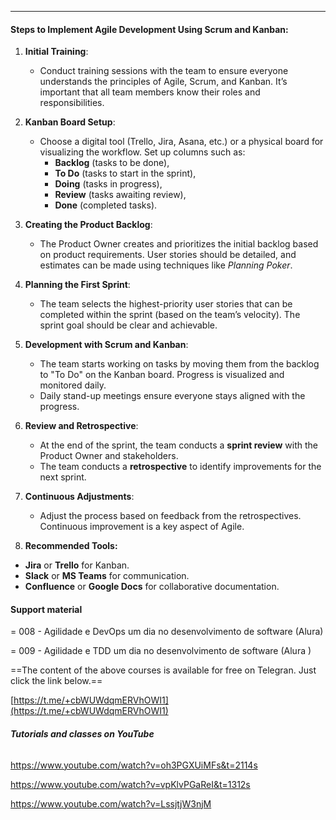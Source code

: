 ___
#### Steps to Implement Agile Development Using Scrum and Kanban:

1. **Initial Training**:
    
    - Conduct training sessions with the team to ensure everyone understands the principles of Agile, Scrum, and Kanban. It’s important that all team members know their roles and responsibilities.

2. **Kanban Board Setup**:
    
    - Choose a digital tool (Trello, Jira, Asana, etc.) or a physical board for visualizing the workflow. Set up columns such as:
        - **Backlog** (tasks to be done),
        - **To Do** (tasks to start in the sprint),
        - **Doing** (tasks in progress),
        - **Review** (tasks awaiting review),
        - **Done** (completed tasks).

3. **Creating the Product Backlog**:
    
    - The Product Owner creates and prioritizes the initial backlog based on product requirements. User stories should be detailed, and estimates can be made using techniques like _Planning Poker_.

4. **Planning the First Sprint**:
    
    - The team selects the highest-priority user stories that can be completed within the sprint (based on the team’s velocity). The sprint goal should be clear and achievable.

5. **Development with Scrum and Kanban**:
    
    - The team starts working on tasks by moving them from the backlog to "To Do" on the Kanban board. Progress is visualized and monitored daily.
    - Daily stand-up meetings ensure everyone stays aligned with the progress.

6. **Review and Retrospective**:
    
    - At the end of the sprint, the team conducts a **sprint review** with the Product Owner and stakeholders.
    - The team conducts a **retrospective** to identify improvements for the next sprint.

7. **Continuous Adjustments**:

	- Adjust the process based on feedback from the retrospectives. Continuous improvement is a key aspect of Agile.

8. **Recommended Tools:**
    
- **Jira** or **Trello** for Kanban.
- **Slack** or **MS Teams** for communication.
- **Confluence** or **Google Docs** for collaborative documentation.

#### **Support material**

= 008 - Agilidade e DevOps um dia no desenvolvimento de software (Alura)

= 009 - Agilidade e TDD um dia no desenvolvimento de software (Alura )

==The content of the above courses is available for free on Telegran. Just click the link below.==

[https://t.me/+cbWUWdqmERVhOWI1](https://t.me/+cbWUWdqmERVhOWI1)

###### **Tutorials and classes on YouTube**

https://www.youtube.com/watch?v=oh3PGXUiMFs&t=2114s

https://www.youtube.com/watch?v=vpKlvPGaReI&t=1312s

https://www.youtube.com/watch?v=LssjtjW3njM